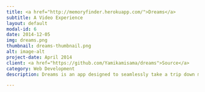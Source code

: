 ```yaml
---
title: <a href="http://memoryfinder.herokuapp.com/">Dreams</a>
subtitle: A Video Experience
layout: default
modal-id: 6
date: 2014-12-05
img: dreams.png
thumbnail: dreams-thumbnail.png
alt: image-alt
project-date: April 2014
client: <a href="https://github.com/Yamikamisama/dreams">Source</a>
category: Web Development
description: Dreams is an app designed to seamlessly take a trip down memory lane with your YouTube videos or simply explore random topics of interest. We use Google oAuth, the YouTube Player API, and the YouTube Data API, to weave separate videos into a dreamlike sequence that is unique every time. With Dreams you spend less time organizing your videos and more time enjoying and remembering your experiences.

---
```

